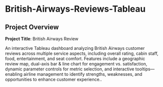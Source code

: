 # British-Airways-Reviews-Tableau
## Project Overview

**Project Title**: British Airways Review  

An interactive Tableau dashboard analyzing British Airways customer reviews across multiple service aspects, including overall rating, cabin staff, food, entertainment, and seat comfort. Features include a geographic review map, dual-axis bar & line chart for engagement vs. satisfaction, dynamic parameter controls for metric selection, and interactive tooltips—enabling airline management to identify strengths, weaknesses, and opportunities to enhance customer experience..
